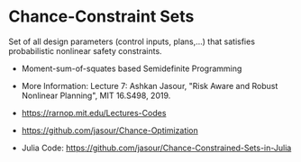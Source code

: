 # Chance-Constraint Sets
Set of all design parameters (control inputs, plans,...) that satisfies probabilistic nonlinear safety constraints.

- Moment-sum-of-squates based Semidefinite Programming
- More Information: Lecture 7: Ashkan Jasour, "Risk Aware and Robust Nonlinear Planning", MIT 16.S498, 2019.
- https://rarnop.mit.edu/Lectures-Codes 
- https://github.com/jasour/Chance-Optimization

- Julia Code: https://github.com/jasour/Chance-Constrained-Sets-in-Julia

